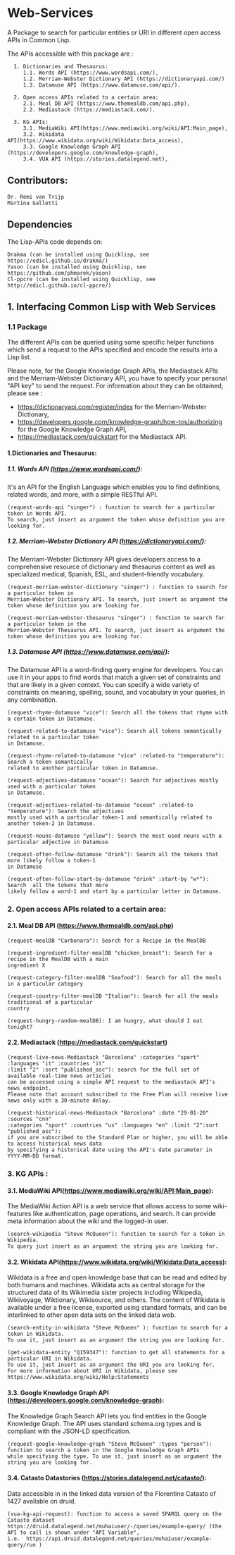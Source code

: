 # Web-Services

A Package to search for particular entities or URI in different open access APIs in Common Lisp. 

The APIs accessible with this package are : 

      1. Dictionaries and Thesaurus:
         1.1. Words API (https://www.wordsapi.com/),
         1.2. Merriam-Webster Dictionary API (https://dictionaryapi.com/)
         1.3. Datamuse API (https://www.datamuse.com/api/).
         
      2. Open access APIs related to a certain area: 
         2.1. Meal DB API (https://www.themealdb.com/api.php),
         2.2. Mediastack (https://mediastack.com/).
         
      3. KG APIs: 
         3.1. MediaWiki API(https://www.mediawiki.org/wiki/API:Main_page), 
         3.2. Wikidata API(https://www.wikidata.org/wiki/Wikidata:Data_access),
         3.3. Google Knowledge Graph API (https://developers.google.com/knowledge-graph), 
         3.4. VUA API (https://stories.datalegend.net), 
       
## Contributors:

    Dr. Remi van Trijp
    Martina Galletti
    
## Dependencies

The Lisp-APIs code depends on:

    Drakma (can be installed using Quicklisp, see https://edicl.github.io/drakma/)
    Yason (can be installed using Quicklisp, see https://github.com/phmarek/yason)
    Cl-ppcre (can be installed using Quicklisp, see http://edicl.github.io/cl-ppcre/)

## 1. Interfacing Common Lisp with Web Services

### 1.1 Package

The different APIs can be queried using some specific helper functions which send a request to the APIs specified and encode the results into a Lisp list. 

Please note, for the Google Knowledge Graph APIs, the Mediastack APIs and the Merriam-Webster Dictionary API, you have to specify your personal "API key" 
to send the request. For information about they can be obtained, please see : 

- https://dictionaryapi.com/register/index for the Merriam-Webster Dictionary,
- https://developers.google.com/knowledge-graph/how-tos/authorizing for the Google Knowledge Graph API,
- https://mediastack.com/quickstart for the Mediastack API.

#### 1.Dictionaries and Thesaurus:

#####  1.1. Words API (https://www.wordsapi.com/): 

It's an API for the English Language which enables you to find definitions, related words, and more, with a simple RESTful API. 

    (request-words-api "singer") : function to search for a particular token in Words API. 
    To search, just insert as argument the token whose definition you are looking for. 
 
##### 1.2. Merriam-Webster Dictionary API (https://dictionaryapi.com/):   

The Merriam-Webster Dictionary API gives developers access to a comprehensive resource of dictionary and thesaurus content as well as 
specialized medical, Spanish, ESL, and student-friendly vocabulary. 

    (request-merriam-webster-dictionary "singer") : function to search for a particular token in 
    Merriam-Webster Dictionary API. To search, just insert as argument the token whose definition you are looking for. 
    
    (request-merriam-webster-thesaurus "singer") : function to search for a particular token in the 
    Merriam-Webster Thesaurus API. To search, just insert as argument the token whose definition you are looking for. 
    
##### 1.3. Datamuse API (https://www.datamuse.com/api/):
 
The Datamuse API is a word-finding query engine for developers. You can use it in your apps to find words that match a given set 
of constraints and that are likely in a given context. You can specify a wide variety of constraints on meaning, spelling, sound, 
and vocabulary in your queries, in any combination. 

    (request-rhyme-datamuse "vice"): Search all the tokens that rhyme with a certain token in Datamuse.
    
    (request-related-to-datamuse "vice"): Search all tokens semantically related to a particular token 
    in Datamuse.
    
    (request-rhyme-related-to-datamuse "vice" :related-to "temperature"): Search a token semantically 
    related to another particular token in Datamuse.
    
    (request-adjectives-datamuse "ocean"): Search for adjectives mostly used with a particular token 
    in Datamuse.
    
    (request-adjectives-related-to-datamuse "ocean" :related-to "temperature"): Search the adjectives 
    mostly used with a particular token-1 and semantically related to another token-2 in Datamuse.
    
    (request-nouns-datamuse "yellow"): Search the most used nouns with a particular adjective in Datamuse
    
    (request-often-follow-datamuse "drink"): Search all the tokens that more likely follow a token-1 
    in Datamuse
    
    (request-often-follow-start-by-datamuse "drink" :start-by "w*"): Search  all the tokens that more 
    likely follow a word-1 and start by a particular letter in Datamuse.

### 2. Open access APIs related to a certain area: 

#### 2.1. Meal DB API (https://www.themealdb.com/api.php)

    (request-mealDB "Carbonara"): Search for a Recipe in the MealDB
    
    (request-ingredient-filter-mealDB "chicken_breast"): Search for a recipe in the MealDB with a main 
    ingredient X
    
    (request-category-filter-mealDB "Seafood"): Search for all the meals in a particular category
    
    (request-country-filter-mealDB "Italian"): Search for all the meals traditional of a particular 
    country
    
    (request-hungry-random-mealDB): I am hungry, what should I eat tonight?
    
#### 2.2. Mediastack (https://mediastack.com/quickstart)

    (request-live-news-Mediastack "Barcelona" :categories "sport" :languages "it" :countries "it" 
    :limit "2" :sort "published_asc"): search for the full set of available real-time news articles 
    can be accessed using a simple API request to the mediastack API's news endpoint. 
    Please note that account subscribed to the Free Plan will receive live news only with a 30-minute delay.
    
    (request-historical-news-Mediastack "Barcelona" :date "29-01-20" :sources "cnn" 
    :categories "sport" :countries "us" :languages "en" :limit "2":sort "published_asc"): 
    if you are subscribed to the Standard Plan or higher, you will be able to access historical news data 
    by specifying a historical date using the API's date parameter in YYYY-MM-DD format.

### 3. KG APIs :

#### 3.1. MediaWiki API(https://www.mediawiki.org/wiki/API:Main_page): 

The MediaWiki Action API is a web service that allows access to some wiki-features like authentication, 
page operations, and search. It can provide meta information about the wiki and the logged-in user. 

    (search-wikipedia "Steve McQueen"): function to search for a token in Wikipedia. 
    To query just insert as an argument the string you are looking for. 
 
#### 3.2. Wikidata API(https://www.wikidata.org/wiki/Wikidata:Data_access):

Wikidata is a free and open knowledge base that can be read and edited by both humans and machines. 
Wikidata acts as central storage for the structured data of its Wikimedia sister projects including 
Wikipedia, Wikivoyage, Wiktionary, Wikisource, and others. The content of Wikidata is available under 
a free license, exported using standard formats, and can be interlinked to other open data 
sets on the linked data web.

    (search-entity-in-wikidata "Steve McQueen" ): function to search for a token in Wikidata. 
    To use it, just insert as an argument the string you are looking for. 
    
    (get-wikidata-entity "Q159347"): function to get all statements for a particular URI in Wikidata. 
    To use it, just insert as an argument the URI you are looking for. 
    For more information about URI in Wikidata, please see https://www.wikidata.org/wiki/Help:Statements 
    
#### 3.3. Google Knowledge Graph API (https://developers.google.com/knowledge-graph): 
 
The Knowledge Graph Search API lets you find entities in the Google Knowledge Graph. The API uses 
standard schema.org types and is compliant with the JSON-LD specification.
 
    (request-google-knowledge-graph "Steve McQueen" :types "person"): function to search a token in the Google Knowledge Graph APIs 
    while specifying the type. To use it, just insert as an argument the string you are looking for.

#### 3.4. Catasto Datastories (https://stories.datalegend.net/catasto/): 

Data accessible in in the linked data version of the Florentine Catasto of 1427 available on druid. 

    (vua-kg-api-request): function to access a saved SPARQL query on the Catasto dataset 
    https://druid.datalegend.net/muhaiuser/-/queries/example-query/ (the API to call is shown under "API Variable", 
    i.e.  https://api.druid.datalegend.net/queries/muhaiuser/example-query/run )
   
